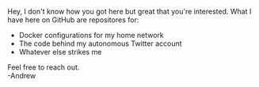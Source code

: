 Hey, I don't know how you got here but great that you're interested.  What I have here on GitHub are repositores for:
- Docker configurations for my home network
- The code behind my autonomous Twitter account
- Whatever else strikes me

Feel free to reach out.  
-Andrew

<!---
RobotLuchnick/RobotLuchnick is a ✨ special ✨ repository because its `README.md` (this file) appears on your GitHub profile.
You can click the Preview link to take a look at your changes.
--->
